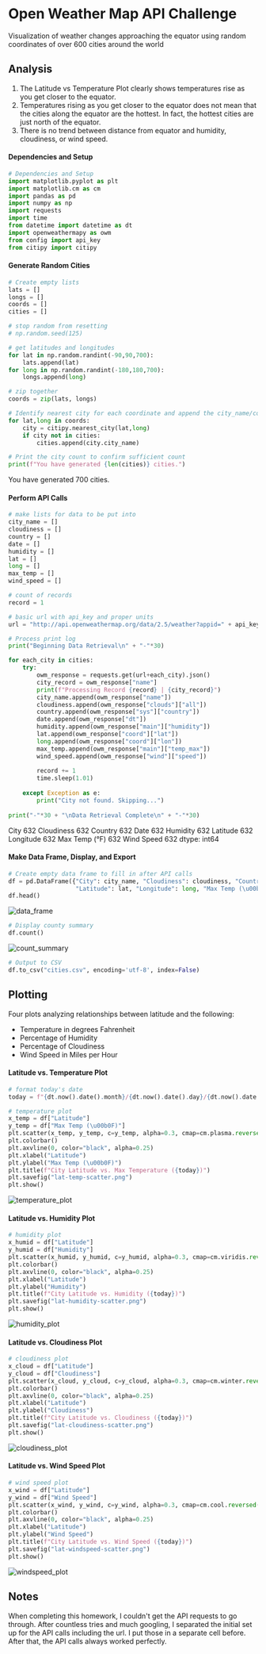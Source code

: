 # Open Weather Map API Challenge

Visualization of weather changes approaching the equator using random coordinates of over 600 cities around the world


## Analysis

1. The Latitude vs Temperature Plot clearly shows temperatures rise as you get closer to the equator. 
2. Temperatures rising as you get closer to the equator does not mean that the cities along the equator are the hottest. In fact, the hottest cities are just north of the equator.
3. There is no trend between distance from equator and humidity, cloudiness, or wind speed.


#### Dependencies and Setup

```python
# Dependencies and Setup
import matplotlib.pyplot as plt
import matplotlib.cm as cm
import pandas as pd
import numpy as np
import requests
import time
from datetime import datetime as dt
import openweathermapy as owm
from config import api_key
from citipy import citipy
```

#### Generate Random Cities

```python
# Create empty lists
lats = []
longs = []
coords = []
cities = []

# stop random from resetting
# np.random.seed(125)

# get latitudes and longitudes
for lat in np.random.randint(-90,90,700):
    lats.append(lat)
for long in np.random.randint(-180,180,700):
    longs.append(long)

# zip together
coords = zip(lats, longs)

# Identify nearest city for each coordinate and append the city_name/country_code to 
for lat,long in coords:
    city = citipy.nearest_city(lat,long)
    if city not in cities:
        cities.append(city.city_name)

# Print the city count to confirm sufficient count
print(f"You have generated {len(cities)} cities.")
```
You have generated 700 cities.


#### Perform API Calls

```python
# make lists for data to be put into
city_name = []
cloudiness = []
country = []
date = []
humidity = []
lat = []
long = []
max_temp = []
wind_speed = []

# count of records
record = 1

# basic url with api_key and proper units
url = "http://api.openweathermap.org/data/2.5/weather?appid=" + api_key + "&units=Imperial&q="

# Process print log
print("Beginning Data Retrieval\n" + "-"*30)

for each_city in cities:
    try:
        owm_response = requests.get(url+each_city).json()
        city_record = owm_response["name"]
        print(f"Processing Record {record} | {city_record}")
        city_name.append(owm_response["name"])
        cloudiness.append(owm_response["clouds"]["all"])
        country.append(owm_response["sys"]["country"])
        date.append(owm_response["dt"])
        humidity.append(owm_response["main"]["humidity"])
        lat.append(owm_response["coord"]["lat"])
        long.append(owm_response["coord"]["lon"])
        max_temp.append(owm_response["main"]["temp_max"])
        wind_speed.append(owm_response["wind"]["speed"])
    
        record += 1
        time.sleep(1.01)
        
    except Exception as e:
        print("City not found. Skipping...")
        
print("-"*30 + "\nData Retrieval Complete\n" + "-"*30)
```

City             632
Cloudiness       632
Country          632
Date             632
Humidity         632
Latitude         632
Longitude        632
Max Temp (°F)    632
Wind Speed       632
dtype: int64


#### Make Data Frame, Display, and Export

```python
# Create empty data frame to fill in after API calls
df = pd.DataFrame({"City": city_name, "Cloudiness": cloudiness, "Country": country, "Date": date, "Humidity": humidity,
                   "Latitude": lat, "Longitude": long, "Max Temp (\u00b0F)": max_temp, "Wind Speed": wind_speed})
df.head()
```

![data_frame](data_frame.png)


```python
# Display county summary
df.count()
```

![count_summary](count_summary.png)


```python
# Output to CSV
df.to_csv("cities.csv", encoding='utf-8', index=False)
```


## Plotting

Four plots analyzing relationships between latitude and the following:
* Temperature in degrees Fahrenheit
* Percentage of Humidity
* Percentage of Cloudiness
* Wind Speed in Miles per Hour


#### Latitude vs. Temperature Plot

```python
# format today's date
today = f"{dt.now().date().month}/{dt.now().date().day}/{dt.now().date().year}"

# temperature plot
x_temp = df["Latitude"]
y_temp = df["Max Temp (\u00b0F)"]
plt.scatter(x_temp, y_temp, c=y_temp, alpha=0.3, cmap=cm.plasma.reversed())
plt.colorbar()
plt.axvline(0, color="black", alpha=0.25)
plt.xlabel("Latitude")
plt.ylabel("Max Temp (\u00b0F)")
plt.title(f"City Latitude vs. Max Temperature ({today})")
plt.savefig("lat-temp-scatter.png")
plt.show()
```

![temperature_plot](lat-temp-scatter.png)


#### Latitude vs. Humidity Plot

```python
# humidity plot
x_humid = df["Latitude"]
y_humid = df["Humidity"]
plt.scatter(x_humid, y_humid, c=y_humid, alpha=0.3, cmap=cm.viridis.reversed())
plt.colorbar()
plt.axvline(0, color="black", alpha=0.25)
plt.xlabel("Latitude")
plt.ylabel("Humidity")
plt.title(f"City Latitude vs. Humidity ({today})")
plt.savefig("lat-humidity-scatter.png")
plt.show()
```

![humidity_plot](lat-humidity-scatter.png)


#### Latitude vs. Cloudiness Plot

```python
# cloudiness plot
x_cloud = df["Latitude"]
y_cloud = df["Cloudiness"]
plt.scatter(x_cloud, y_cloud, c=y_cloud, alpha=0.3, cmap=cm.winter.reversed())
plt.colorbar()
plt.axvline(0, color="black", alpha=0.25)
plt.xlabel("Latitude")
plt.ylabel("Cloudiness")
plt.title(f"City Latitude vs. Cloudiness ({today})")
plt.savefig("lat-cloudiness-scatter.png")
plt.show()
```

![cloudiness_plot](lat-cloudiness-scatter.png)


#### Latitude vs. Wind Speed Plot

```python
# wind speed plot
x_wind = df["Latitude"]
y_wind = df["Wind Speed"]
plt.scatter(x_wind, y_wind, c=y_wind, alpha=0.3, cmap=cm.cool.reversed())
plt.colorbar()
plt.axvline(0, color="black", alpha=0.25)
plt.xlabel("Latitude")
plt.ylabel("Wind Speed")
plt.title(f"City Latitude vs. Wind Speed ({today})")
plt.savefig("lat-windspeed-scatter.png")
plt.show()
```

![windspeed_plot](lat-windspeed-scatter.png)


## Notes

When completing this homework, I couldn't get the API requests to go through. After countless tries and much googling, I separated the initial set up for the API calls including the url. I put those in a separate cell before. After that, the API calls always worked perfectly.